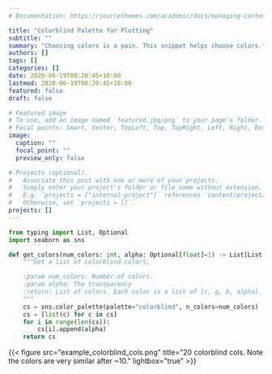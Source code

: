 ```yaml
---
# Documentation: https://sourcethemes.com/academic/docs/managing-content/

title: "Colorblind Palette for Plotting"
subtitle: ""
summary: "Choosing colors is a pain. This snippet helps choose colors."
authors: []
tags: []
categories: []
date: 2020-06-19T00:20:45+10:00
lastmod: 2020-06-19T00:20:45+10:00
featured: false
draft: false

# Featured image
# To use, add an image named `featured.jpg/png` to your page's folder.
# Focal points: Smart, Center, TopLeft, Top, TopRight, Left, Right, BottomLeft, Bottom, BottomRight.
image:
  caption: ""
  focal_point: ""
  preview_only: false

# Projects (optional).
#   Associate this post with one or more of your projects.
#   Simply enter your project's folder or file name without extension.
#   E.g. `projects = ["internal-project"]` references `content/project/deep-learning/index.md`.
#   Otherwise, set `projects = []`.
projects: []
---
```

```python
from typing import List, Optional
import seaborn as sns

def get_colors(num_colors: int, alpha: Optional[float]=1) -> List[List[float]]:
    """Get a list of colorblind colors,

    :param num_colors: Number of colors.
    :param alpha: The transparency
    :return: List of colors. Each color is a list of [r, g, b, alpha].
    """
    cs = sns.color_palette(palette="colorblind", n_colors=num_colors)
    cs = [list(c) for c in cs]
    for i in range(len(cs)):
        cs[i].append(alpha)
    return cs

```
{{< figure src="example_colorblind_cols.png" title="20 colorblind cols. Note the colors are very similar after ~10." lightbox="true" >}}

